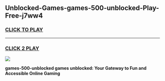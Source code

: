 
## Unblocked-Games-games-500-unblocked-Play-Free-j7ww4
<h3>
<a href="https://premium76.site?title=games-500-unblocked&ref=15A">CLICK TO PLAY</a></h3>
<hr>

<h3>
<a href="https://premium76.site?title=games-500-unblocked&ref=15A">CLICK 2 PLAY</a>
  
</h3>

<a href="https://premium76.site?title=games-500-unblocked&ref=15A"><img src="https://clearcache.store/games.png"></a>


**games-500-unblocked games unblocked: Your Gateway to Fun and Accessible Online Gaming**
